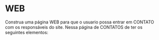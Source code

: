 # WEB
Construa uma página WEB para que o usuario possa entrar em CONTATO com os responsáveis do site. Nessa página de CONTATOS de ter os seguintes elementos:
